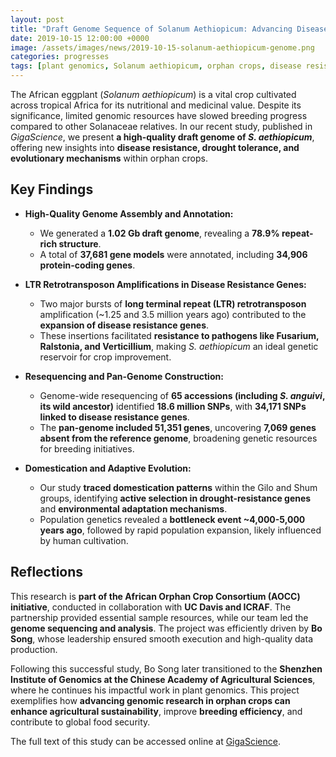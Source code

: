 ```yaml
---
layout: post
title: "Draft Genome Sequence of Solanum Aethiopicum: Advancing Disease Resistance and Drought Tolerance Research"
date: 2019-10-15 12:00:00 +0000
image: /assets/images/news/2019-10-15-solanum-aethiopicum-genome.png
categories: progresses
tags: [plant genomics, Solanum aethiopicum, orphan crops, disease resistance, drought tolerance]
---
```


The African eggplant (*Solanum aethiopicum*) is a vital crop cultivated across tropical Africa for its nutritional and medicinal value. Despite its significance, limited genomic resources have slowed breeding progress compared to other Solanaceae relatives. In our recent study, published in *GigaScience*, we present **a high-quality draft genome of *S. aethiopicum***, offering new insights into **disease resistance, drought tolerance, and evolutionary mechanisms** within orphan crops.  

## Key Findings  

- **High-Quality Genome Assembly and Annotation:**  
  - We generated a **1.02 Gb draft genome**, revealing a **78.9% repeat-rich structure**.  
  - A total of **37,681 gene models** were annotated, including **34,906 protein-coding genes**.  

- **LTR Retrotransposon Amplifications in Disease Resistance Genes:**  
  - Two major bursts of **long terminal repeat (LTR) retrotransposon** amplification (~1.25 and 3.5 million years ago) contributed to the **expansion of disease resistance genes**.  
  - These insertions facilitated **resistance to pathogens like Fusarium, Ralstonia, and Verticillium**, making *S. aethiopicum* an ideal genetic reservoir for crop improvement.  

- **Resequencing and Pan-Genome Construction:**  
  - Genome-wide resequencing of **65 accessions (including *S. anguivi*, its wild ancestor)** identified **18.6 million SNPs**, with **34,171 SNPs linked to disease resistance genes**.  
  - The **pan-genome included 51,351 genes**, uncovering **7,069 genes absent from the reference genome**, broadening genetic resources for breeding initiatives.  

- **Domestication and Adaptive Evolution:**  
  - Our study **traced domestication patterns** within the Gilo and Shum groups, identifying **active selection in drought-resistance genes** and **environmental adaptation mechanisms**.  
  - Population genetics revealed a **bottleneck event ~4,000-5,000 years ago**, followed by rapid population expansion, likely influenced by human cultivation.  

## Reflections  

This research is **part of the African Orphan Crop Consortium (AOCC) initiative**, conducted in collaboration with **UC Davis and ICRAF**. The partnership provided essential sample resources, while our team led the **genome sequencing and analysis**. The project was efficiently driven by **Bo Song**, whose leadership ensured smooth execution and high-quality data production.  

Following this successful study, Bo Song later transitioned to the **Shenzhen Institute of Genomics at the Chinese Academy of Agricultural Sciences**, where he continues his impactful work in plant genomics. This project exemplifies how **advancing genomic research in orphan crops can enhance agricultural sustainability**, improve **breeding efficiency**, and contribute to global food security.  

The full text of this study can be accessed online at [GigaScience](https://doi.org/10.1093/gigascience/giz115).
